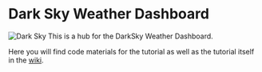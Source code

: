 # Dark Sky Weather Dashboard
![Dark Sky](https://github.com/InitialState/darksky/wiki/img/darksky_intro.jpg)
This is a hub for the DarkSky Weather Dashboard.

Here you will find code materials for the tutorial as well as the tutorial itself in the [wiki](https://github.com/darksky/wunderground-sensehat/wiki).
 
